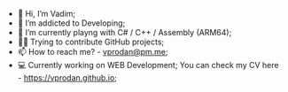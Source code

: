 - 👋 Hi, I’m Vadim;
- 👀 I’m addicted to Developing;
- 🌱 I’m currently playng with C# / C++ / Assembly (ARM64);
- 🧑‍💻 Trying to contribute GitHub projects;
- 📫 How to reach me? - vprodan@pm.me;
- 💻 Currently working on WEB Development; You can check my CV here - https://vprodan.github.io;
